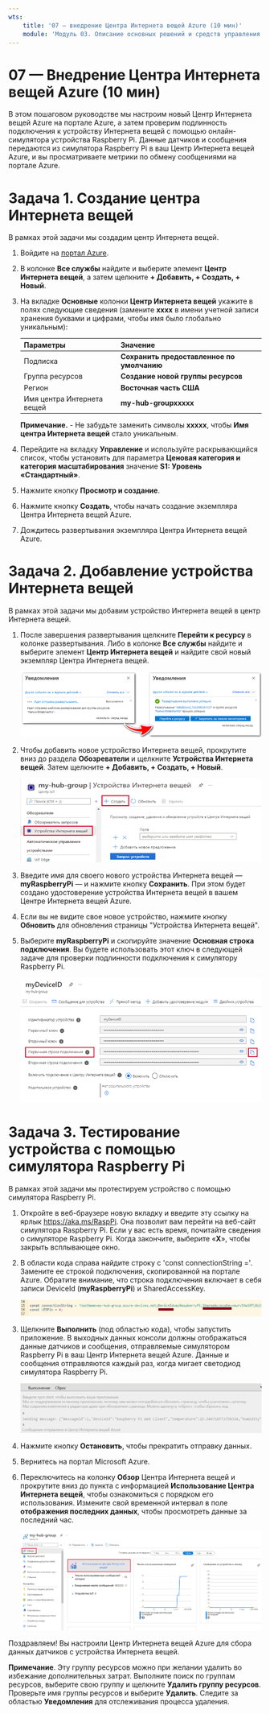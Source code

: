 ```yaml
---
wts:
    title: '07 — внедрение Центра Интернета вещей Azure (10 мин)'
    module: 'Модуль 03. Описание основных решений и средств управления'
---
```

# 07 — Внедрение Центра Интернета вещей Azure (10 мин)

В этом пошаговом руководстве мы настроим новый Центр Интернета вещей Azure на портале Azure, а затем проверим подлинность подключения к устройству Интернета вещей с помощью онлайн-симулятора устройства Raspberry Pi. Данные датчиков и сообщения передаются из симулятора Raspberry Pi в ваш Центр Интернета вещей Azure, и вы просматриваете метрики по обмену сообщениями на портале Azure.

# Задача 1. Создание центра Интернета вещей 

В рамках этой задачи мы создадим центр Интернета вещей. 

1. Войдите на [портал Azure](https://portal.azure.com).

2. В колонке **Все службы** найдите и выберите элемент **Центр Интернета вещей**, а затем щелкните **+ Добавить, + Создать, + Новый**.

3. На вкладке **Основные** колонки **Центр Интернета вещей** укажите в полях следующие сведения (замените **xxxx** в имени учетной записи хранения буквами и цифрами, чтобы имя было глобально уникальным):

    | Параметры | Значение |
    |--|--|
    | Подписка | **Сохранить предоставленное по умолчанию** |
    | Группа ресурсов | **Создание новой группы ресурсов** |
    | Регион | **Восточная часть США** |
    | Имя центра Интернета вещей | **my-hub-groupxxxxx** |

    **Примечание.** -  Не забудьте заменить символы **xxxxx**, чтобы **Имя центра Интернета вещей** стало уникальным.

4. Перейдите на вкладку **Управление** и используйте раскрывающийся список, чтобы установить для параметра **Ценовая категория и категория масштабирования** значение **S1: Уровень «Стандартный»**.

5. Нажмите кнопку **Просмотр и создание**.

6. Нажмите кнопку **Создать**, чтобы начать создание экземпляра Центра Интернета вещей Azure.

7. Дождитесь развертывания экземпляра Центра Интернета вещей Azure. 

# Задача 2. Добавление устройства Интернета вещей

В рамках этой задачи мы добавим устройство Интернета вещей в центр Интернета вещей. 

1. После завершения развертывания щелкните **Перейти к ресурсу** в колонке развертывания. Либо в колонке **Все службы** найдите и выберите элемент **Центр Интернета вещей** и найдите свой новый экземпляр Центра Интернета вещей.

	![Снимок экрана: уведомления о выполняемом и успешном развертывании на портале Azure.](../images/0601.png)

2. Чтобы добавить новое устройство Интернета вещей, прокрутите вниз до раздела **Обозреватели** и щелкните **Устройства Интернета вещей**. Затем щелкните **+ Добавить, + Создать, + Новый**.

	![Снимок экрана: панель устройств Интернета вещей, выделенная в колонке навигации центра Интернета вещей, на портале Azure. Кнопка "Создать" выделена, чтобы показать, как добавить новое удостоверение устройства Интернета вещей в центр Интернета вещей.](../images/0602.png)

3. Введите имя для своего нового устройства Интернета вещей — **myRaspberryPi** — и нажмите кнопку **Сохранить**. При этом будет создано удостоверение устройства Интернета вещей в вашем Центре Интернета вещей Azure.

4. Если вы не видите свое новое устройство, нажмите кнопку **Обновить** для обновления страницы "Устройства Интернета вещей". 

5. Выберите **myRaspberryPi** и скопируйте значение **Основная строка подключения**. Вы будете использовать этот ключ в следующей задаче для проверки подлинности подключения к симулятору Raspberry Pi.

	![Снимок экрана: страница "Основная строка подключения" с выделенным значком копирования.](../images/0603.png)

# Задача 3. Тестирование устройства с помощью симулятора Raspberry Pi

В рамках этой задачи мы протестируем устройство с помощью симулятора Raspberry Pi. 

1. Откройте в веб-браузере новую вкладку и введите эту ссылку на ярлык https://aka.ms/RaspPi. Она позволит вам перейти на веб-сайт симулятора Raspberry Pi. Если у вас есть время, почитайте сведения о симуляторе Raspberry Pi. Когда закончите, выберите «**X**», чтобы закрыть всплывающее окно.

2. В области кода справа найдите строку с 'const connectionString ='. Замените ее строкой подключения, скопированной на портале Azure. Обратите внимание, что строка подключения включает в себя записи DeviceId (**myRaspberryPi**) и SharedAccessKey.

	![Снимок экрана: область написания кода в симуляторе Raspberry Pi.](../images/0604.png)

3. Щелкните **Выполнить** (под областью кода), чтобы запустить приложение. В выходных данных консоли должны отображаться данные датчиков и сообщения, отправляемые симулятором Raspberry Pi в ваш Центр Интернета вещей Azure. Данные и сообщения отправляются каждый раз, когда мигает светодиод симулятора Raspberry Pi. 

	![Снимок экрана: консоль симулятора Raspberry Pi.  В выходных данных консоли отображаются данные датчиков и сообщения, отправляемые симулятором Raspberry Pi в ваш Центр Интернета вещей Azure.](../images/0605.png)

5. Нажмите кнопку **Остановить**, чтобы прекратить отправку данных.

6. Вернитесь на портал Microsoft Azure.

7. Переключитесь на колонку **Обзор** Центра Интернета вещей и прокрутите вниз до пункта с информацией **Использование Центра Интернета вещей**, чтобы ознакомиться с порядком его использования. Измените свой временной интервал в поле **отображения последних данных**, чтобы просмотреть данные за последний час.

	![Снимок экрана: метрики в области использования Центра Интернета вещей на портале Azure.](../images/0606.png)


Поздравляем! Вы настроили Центр Интернета вещей Azure для сбора данных датчиков с устройства Интернета вещей.

**Примечание**. Эту группу ресурсов можно при желании удалить во избежание дополнительных затрат. Выполните поиск по группам ресурсов, выберите свою группу и щелкните **Удалить группу ресурсов**. Проверьте имя группы ресурсов и выберите **Удалить**. Следите за областью **Уведомления** для отслеживания процесса удаления.
